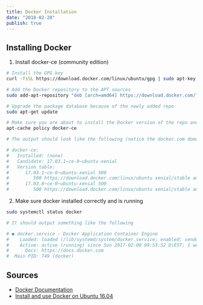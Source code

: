 ```yaml
---
title: Docker Installation
date: "2018-02-28"
publish: true
---
```


## Installing Docker

1. Install docker-ce (community edition)

```bash
# Install the GPG key
curl -fsSL https://download.docker.com/linux/ubuntu/gpg | sudo apt-key add -

# Add the Docker repository to the APT sources
sudo add-apt-repository "deb [arch=amd64] https://download.docker.com/linux/ubuntu $(lsb_release -cs) stable"

# Upgrade the package database because of the newly added repo
sudo apt-get update

# Make sure you are about to install the Docker version of the repo and not Ubuntu's version
apt-cache policy docker-ce

# The output should look like the following (notice the docker.com domain)

# docker-ce:
#   Installed: (none)
#   Candidate: 17.03.1~ce-0~ubuntu-xenial
#   Version table:
#      17.03.1~ce-0~ubuntu-xenial 500
#         500 https://download.docker.com/linux/ubuntu xenial/stable amd64 Packages
#      17.03.0~ce-0~ubuntu-xenial 500
#         500 https://download.docker.com/linux/ubuntu xenial/stable amd64 Packages
```

2. Make sure docker installed correctly and is running

```bash
sudo systemctl status docker

# It should output something like the following

# ● docker.service - Docker Application Container Engine
#    Loaded: loaded (/lib/systemd/system/docker.service; enabled; vendor preset: enabled)
#    Active: active (running) since Sun 2017-02-08 09:53:52 D\EST; 1 weeks 3 days ago
#      Docs: https://docs.docker.com
#  Main PID: 749 (docker)
```

## Sources

- [Docker Documentation](https://docs.docker.com/)
- [Install and use Docker on Ubuntu 16.04](https://www.digitalocean.com/community/tutorials/how-to-install-and-use-docker-on-ubuntu-16-04)